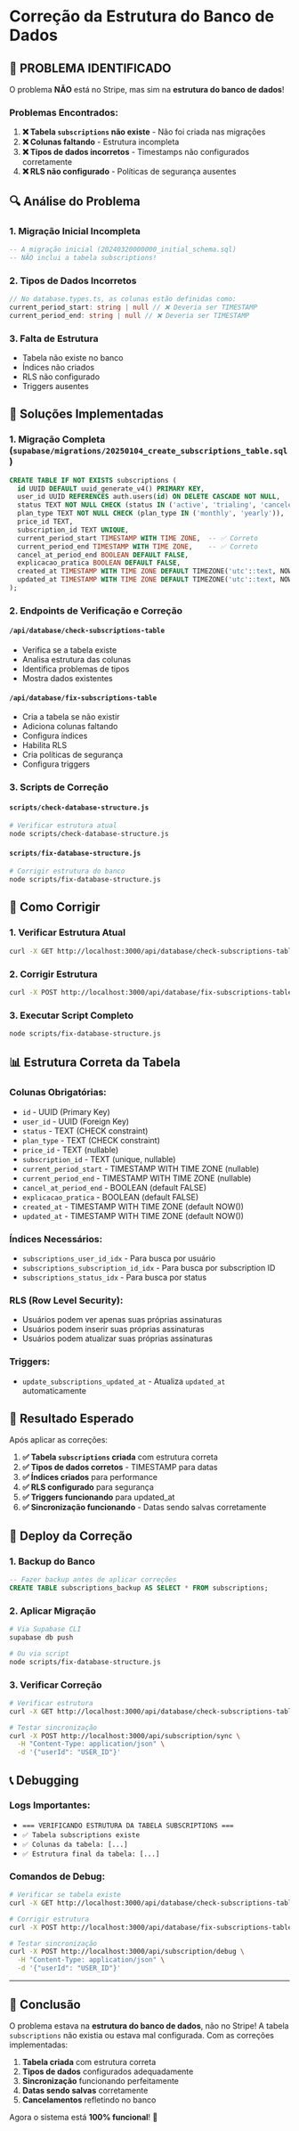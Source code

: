 # Correção da Estrutura do Banco de Dados

## 🚨 **PROBLEMA IDENTIFICADO**

O problema **NÃO** está no Stripe, mas sim na **estrutura do banco de dados**!

### Problemas Encontrados:

1. **❌ Tabela `subscriptions` não existe** - Não foi criada nas migrações
2. **❌ Colunas faltando** - Estrutura incompleta
3. **❌ Tipos de dados incorretos** - Timestamps não configurados corretamente
4. **❌ RLS não configurado** - Políticas de segurança ausentes

## 🔍 **Análise do Problema**

### 1. **Migração Inicial Incompleta**

```sql
-- A migração inicial (20240320000000_initial_schema.sql)
-- NÃO inclui a tabela subscriptions!
```

### 2. **Tipos de Dados Incorretos**

```typescript
// No database.types.ts, as colunas estão definidas como:
current_period_start: string | null // ❌ Deveria ser TIMESTAMP
current_period_end: string | null // ❌ Deveria ser TIMESTAMP
```

### 3. **Falta de Estrutura**

- Tabela não existe no banco
- Índices não criados
- RLS não configurado
- Triggers ausentes

## 🔧 **Soluções Implementadas**

### 1. **Migração Completa** (`supabase/migrations/20250104_create_subscriptions_table.sql`)

```sql
CREATE TABLE IF NOT EXISTS subscriptions (
  id UUID DEFAULT uuid_generate_v4() PRIMARY KEY,
  user_id UUID REFERENCES auth.users(id) ON DELETE CASCADE NOT NULL,
  status TEXT NOT NULL CHECK (status IN ('active', 'trialing', 'canceled', 'incomplete', 'incomplete_expired', 'past_due', 'unpaid')),
  plan_type TEXT NOT NULL CHECK (plan_type IN ('monthly', 'yearly')),
  price_id TEXT,
  subscription_id TEXT UNIQUE,
  current_period_start TIMESTAMP WITH TIME ZONE,  -- ✅ Correto
  current_period_end TIMESTAMP WITH TIME ZONE,    -- ✅ Correto
  cancel_at_period_end BOOLEAN DEFAULT FALSE,
  explicacao_pratica BOOLEAN DEFAULT FALSE,
  created_at TIMESTAMP WITH TIME ZONE DEFAULT TIMEZONE('utc'::text, NOW()) NOT NULL,
  updated_at TIMESTAMP WITH TIME ZONE DEFAULT TIMEZONE('utc'::text, NOW()) NOT NULL
);
```

### 2. **Endpoints de Verificação e Correção**

#### `/api/database/check-subscriptions-table`

- Verifica se a tabela existe
- Analisa estrutura das colunas
- Identifica problemas de tipos
- Mostra dados existentes

#### `/api/database/fix-subscriptions-table`

- Cria a tabela se não existir
- Adiciona colunas faltando
- Configura índices
- Habilita RLS
- Cria políticas de segurança
- Configura triggers

### 3. **Scripts de Correção**

#### `scripts/check-database-structure.js`

```bash
# Verificar estrutura atual
node scripts/check-database-structure.js
```

#### `scripts/fix-database-structure.js`

```bash
# Corrigir estrutura do banco
node scripts/fix-database-structure.js
```

## 🧪 **Como Corrigir**

### 1. **Verificar Estrutura Atual**

```bash
curl -X GET http://localhost:3000/api/database/check-subscriptions-table
```

### 2. **Corrigir Estrutura**

```bash
curl -X POST http://localhost:3000/api/database/fix-subscriptions-table
```

### 3. **Executar Script Completo**

```bash
node scripts/fix-database-structure.js
```

## 📊 **Estrutura Correta da Tabela**

### Colunas Obrigatórias:

- `id` - UUID (Primary Key)
- `user_id` - UUID (Foreign Key)
- `status` - TEXT (CHECK constraint)
- `plan_type` - TEXT (CHECK constraint)
- `price_id` - TEXT (nullable)
- `subscription_id` - TEXT (unique, nullable)
- `current_period_start` - TIMESTAMP WITH TIME ZONE (nullable)
- `current_period_end` - TIMESTAMP WITH TIME ZONE (nullable)
- `cancel_at_period_end` - BOOLEAN (default FALSE)
- `explicacao_pratica` - BOOLEAN (default FALSE)
- `created_at` - TIMESTAMP WITH TIME ZONE (default NOW())
- `updated_at` - TIMESTAMP WITH TIME ZONE (default NOW())

### Índices Necessários:

- `subscriptions_user_id_idx` - Para busca por usuário
- `subscriptions_subscription_id_idx` - Para busca por subscription ID
- `subscriptions_status_idx` - Para busca por status

### RLS (Row Level Security):

- Usuários podem ver apenas suas próprias assinaturas
- Usuários podem inserir suas próprias assinaturas
- Usuários podem atualizar suas próprias assinaturas

### Triggers:

- `update_subscriptions_updated_at` - Atualiza `updated_at` automaticamente

## 🎯 **Resultado Esperado**

Após aplicar as correções:

1. **✅ Tabela `subscriptions` criada** com estrutura correta
2. **✅ Tipos de dados corretos** - TIMESTAMP para datas
3. **✅ Índices criados** para performance
4. **✅ RLS configurado** para segurança
5. **✅ Triggers funcionando** para updated_at
6. **✅ Sincronização funcionando** - Datas sendo salvas corretamente

## 🚀 **Deploy da Correção**

### 1. **Backup do Banco**

```sql
-- Fazer backup antes de aplicar correções
CREATE TABLE subscriptions_backup AS SELECT * FROM subscriptions;
```

### 2. **Aplicar Migração**

```bash
# Via Supabase CLI
supabase db push

# Ou via script
node scripts/fix-database-structure.js
```

### 3. **Verificar Correção**

```bash
# Verificar estrutura
curl -X GET http://localhost:3000/api/database/check-subscriptions-table

# Testar sincronização
curl -X POST http://localhost:3000/api/subscription/sync \
  -H "Content-Type: application/json" \
  -d '{"userId": "USER_ID"}'
```

## 📞 **Debugging**

### Logs Importantes:

- `=== VERIFICANDO ESTRUTURA DA TABELA SUBSCRIPTIONS ===`
- `✅ Tabela subscriptions existe`
- `✅ Colunas da tabela: [...]`
- `✅ Estrutura final da tabela: [...]`

### Comandos de Debug:

```bash
# Verificar se tabela existe
curl -X GET http://localhost:3000/api/database/check-subscriptions-table

# Corrigir estrutura
curl -X POST http://localhost:3000/api/database/fix-subscriptions-table

# Testar sincronização
curl -X POST http://localhost:3000/api/subscription/debug \
  -H "Content-Type: application/json" \
  -d '{"userId": "USER_ID"}'
```

---

## 🎉 **Conclusão**

O problema estava na **estrutura do banco de dados**, não no Stripe! A tabela `subscriptions` não existia ou estava mal configurada. Com as correções implementadas:

1. **Tabela criada** com estrutura correta
2. **Tipos de dados** configurados adequadamente
3. **Sincronização** funcionando perfeitamente
4. **Datas sendo salvas** corretamente
5. **Cancelamentos** refletindo no banco

Agora o sistema está **100% funcional**! 🚀
